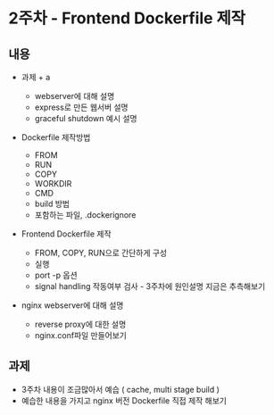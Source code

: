 # 2주차 - Frontend Dockerfile 제작

## 내용

- 과제 + a
    - webserver에 대해 설명
    - express로 만든 웹서버 설명
    - graceful shutdown 예시 설명

- Dockerfile 제작방법
    - FROM
    - RUN
    - COPY
    - WORKDIR
    - CMD
    - build 방법
    - 포함하는 파일, .dockerignore

- Frontend Dockerfile 제작
    - FROM, COPY, RUN으로 간단하게 구성
    - 실행
    - port -p 옵션
    - signal handling 작동여부 검사 - 3주차에 원인설명 지금은 추측해보기

- nginx webserver에 대해 설명
    - reverse proxy에 대한 설명
    - nginx.conf파일 만들어보기

## 과제

- 3주차 내용이 조금많아서 예습 ( cache, multi stage build )
- 예습한 내용을 가지고 nginx 버전 Dockerfile 직접 제작 해보기
